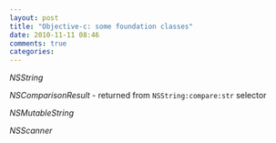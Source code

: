 ```yaml
---
layout: post
title: "Objective-c: some foundation classes"
date: 2010-11-11 08:46
comments: true
categories: 
---
```


*NSString*


*NSComparisonResult* - returned from ``NSString:compare:str`` selector


*NSMutableString*


*NSScanner*

